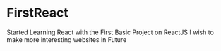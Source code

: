 # FirstReact
Started Learning React with the First Basic Project on ReactJS I wish to make more interesting websites in Future
